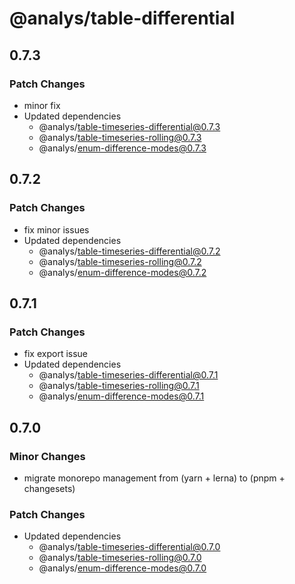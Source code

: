 # @analys/table-differential

## 0.7.3

### Patch Changes

- minor fix
- Updated dependencies
  - @analys/table-timeseries-differential@0.7.3
  - @analys/table-timeseries-rolling@0.7.3
  - @analys/enum-difference-modes@0.7.3

## 0.7.2

### Patch Changes

- fix minor issues
- Updated dependencies
  - @analys/table-timeseries-differential@0.7.2
  - @analys/table-timeseries-rolling@0.7.2
  - @analys/enum-difference-modes@0.7.2

## 0.7.1

### Patch Changes

- fix export issue
- Updated dependencies
  - @analys/table-timeseries-differential@0.7.1
  - @analys/table-timeseries-rolling@0.7.1
  - @analys/enum-difference-modes@0.7.1

## 0.7.0

### Minor Changes

- migrate monorepo management from (yarn + lerna) to (pnpm + changesets)

### Patch Changes

- Updated dependencies
  - @analys/table-timeseries-differential@0.7.0
  - @analys/table-timeseries-rolling@0.7.0
  - @analys/enum-difference-modes@0.7.0
